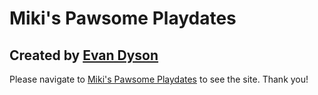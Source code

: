 # Miki's Pawsome Playdates
## Created by [Evan Dyson](https://github.com/evandyson)

Please navigate to [Miki's Pawsome Playdates](https://mikiialvrz.github.io) to see the site.
Thank you!